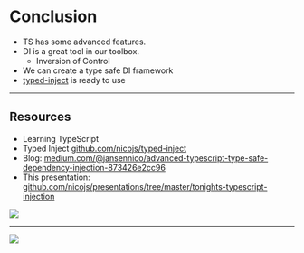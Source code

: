 # Conclusion

- TS has some advanced features.
- DI is a great tool in our toolbox.
  - Inversion of Control
- We can create a type safe DI framework
- [typed-inject](https://github.com/nicojs/typed-inject) is ready to use

---

## Resources

<div class="flex">

- Learning TypeScript
- Typed Inject [github.com/nicojs/typed-inject](https://github.com/nicojs/typed-inject) <!-- .element target="_blank" -->
- Blog: [medium.com/@jansennico/advanced-typescript-type-safe-dependency-injection-873426e2cc96](https://medium.com/@jansennico/advanced-typescript-type-safe-dependency-injection-873426e2cc96) <!-- .element target="_blank" -->
- This presentation: [github.com/nicojs/presentations/tree/master/tonights-typescript-injection](https://github.com/nicojs/presentations/tree/master/tonights-typescript-injection) <!-- .element target="_blank" -->

[![](/img/learningts.png)](https://learningtypescript.com/)

</div>

---

![](/img/memes/thank-you.webp) <!-- .element class="meme" -->